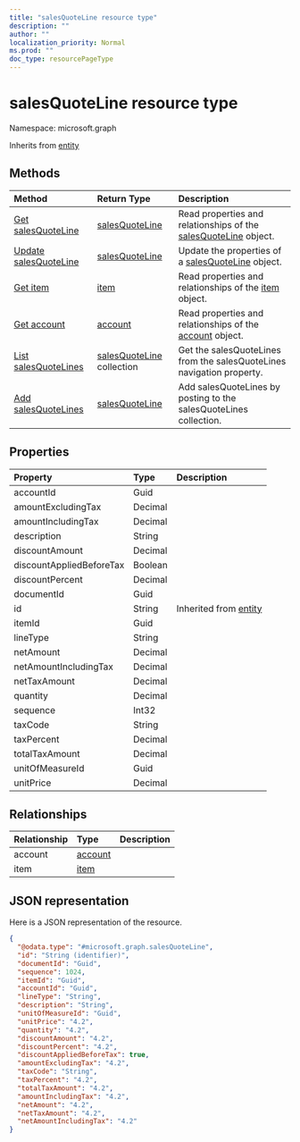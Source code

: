 ```yaml
---
title: "salesQuoteLine resource type"
description: ""
author: ""
localization_priority: Normal
ms.prod: ""
doc_type: resourcePageType
---
```


# salesQuoteLine resource type


Namespace: microsoft.graph




Inherits from [entity](../resources/entity.md)

## Methods
|Method|Return Type|Description|
|:---|:---|:---|
|[Get salesQuoteLine](../api/salesquoteline-get.md)|[salesQuoteLine](../resources/salesquoteline.md)|Read properties and relationships of the [salesQuoteLine](../resources/salesquoteline.md) object.|
|[Update salesQuoteLine](../api/salesquoteline-update.md)|[salesQuoteLine](../resources/salesquoteline.md)|Update the properties of a [salesQuoteLine](../resources/salesquoteline.md) object.|
|[Get item](../api/item-get.md)|[item](../resources/item.md)|Read properties and relationships of the [item](../resources/item.md) object.|
|[Get account](../api/account-get.md)|[account](../resources/account.md)|Read properties and relationships of the [account](../resources/account.md) object.|
|[List salesQuoteLines](../api/company-list-salesquotelines.md)|[salesQuoteLine](../resources/salesquoteline.md) collection|Get the salesQuoteLines from the salesQuoteLines navigation property.|
|[Add salesQuoteLines](../api/company-post-salesquotelines.md)|[salesQuoteLine](../resources/salesquoteline.md)|Add salesQuoteLines by posting to the salesQuoteLines collection.|

## Properties
|Property|Type|Description|
|:---|:---|:---|
|accountId|Guid||
|amountExcludingTax|Decimal||
|amountIncludingTax|Decimal||
|description|String||
|discountAmount|Decimal||
|discountAppliedBeforeTax|Boolean||
|discountPercent|Decimal||
|documentId|Guid||
|id|String| Inherited from [entity](../resources/entity.md)|
|itemId|Guid||
|lineType|String||
|netAmount|Decimal||
|netAmountIncludingTax|Decimal||
|netTaxAmount|Decimal||
|quantity|Decimal||
|sequence|Int32||
|taxCode|String||
|taxPercent|Decimal||
|totalTaxAmount|Decimal||
|unitOfMeasureId|Guid||
|unitPrice|Decimal||

## Relationships
|Relationship|Type|Description|
|:---|:---|:---|
|account|[account](../resources/account.md)||
|item|[item](../resources/item.md)||

## JSON representation
Here is a JSON representation of the resource.
<!-- {
  "blockType": "resource",
  "keyProperty": "id",
  "@odata.type": "microsoft.graph.salesQuoteLine",
  "baseType": "microsoft.graph.entity",
  "openType": false
}
-->
``` json
{
  "@odata.type": "#microsoft.graph.salesQuoteLine",
  "id": "String (identifier)",
  "documentId": "Guid",
  "sequence": 1024,
  "itemId": "Guid",
  "accountId": "Guid",
  "lineType": "String",
  "description": "String",
  "unitOfMeasureId": "Guid",
  "unitPrice": "4.2",
  "quantity": "4.2",
  "discountAmount": "4.2",
  "discountPercent": "4.2",
  "discountAppliedBeforeTax": true,
  "amountExcludingTax": "4.2",
  "taxCode": "String",
  "taxPercent": "4.2",
  "totalTaxAmount": "4.2",
  "amountIncludingTax": "4.2",
  "netAmount": "4.2",
  "netTaxAmount": "4.2",
  "netAmountIncludingTax": "4.2"
}
```

